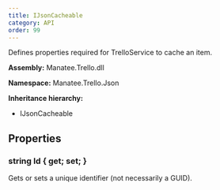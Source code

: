 ```yaml
---
title: IJsonCacheable
category: API
order: 99
---
```


Defines properties required for TrelloService to cache an item.

**Assembly:** Manatee.Trello.dll

**Namespace:** Manatee.Trello.Json

**Inheritance hierarchy:**

- IJsonCacheable

## Properties

### string Id { get; set; }

Gets or sets a unique identifier (not necessarily a GUID).

